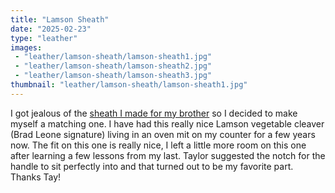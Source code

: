 ```yaml
---
title: "Lamson Sheath"
date: "2025-02-23"
type: "leather"
images:
 - "leather/lamson-sheath/lamson-sheath1.jpg"
 - "leather/lamson-sheath/lamson-sheath2.jpg"
 - "leather/lamson-sheath/lamson-sheath3.jpg"
thumbnail: "leather/lamson-sheath/lamson-sheath1.jpg"
---
```


I got jealous of the
 [sheath I made for my brother](https://adamvanhine.com/leather/luke-sheath/)
so I decided to make myself a matching one. I have had this really nice Lamson
vegetable cleaver (Brad Leone signature) living in an oven mit on my counter
for a few years now. The fit on this one is really nice, I left a little more
room on this one after learning a few lessons from my last. Taylor suggested
the notch for the handle to sit perfectly into and that turned out to be my
favorite part. Thanks Tay!
